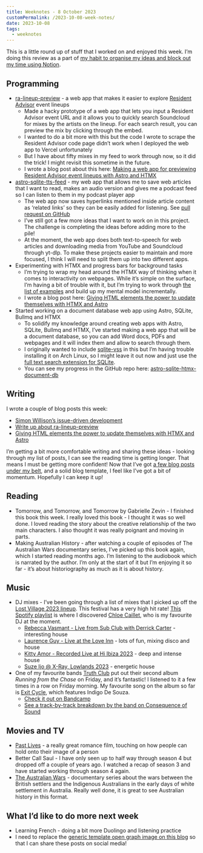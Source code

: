```yaml
---
title: Weeknotes - 8 October 2023
customPermalink: /2023-10-08-week-notes/
date: 2023-10-08
tags:
  - weeknotes
---
```


This is a little round up of stuff that I worked on and enjoyed this week. I’m doing this review as a part of [my habit to organise my ideas and block out my time using Notion](https://larryhudson.io/organising-ideas-in-notion/).

## Programming

- [ra-lineup-preview](https://github.com/larryhudson/ra-lineup-preview) - a web app that makes it easier to explore [Resident Advisor](https://ra.co/) event lineups
  - Made a hacky prototype of a web app that lets you input a Resident Advisor event URL and it allows you to quickly search Soundcloud for mixes by the artists on the lineup. For each search result, you can preview the mix by clicking through the embed.
  - I wanted to do a bit more with this but the code I wrote to scrape the Resident Advisor code page didn’t work when I deployed the web app to Vercel unfortunately
  - But I have about fifty mixes in my feed to work through now, so it did the trick! I might revisit this sometime in the future.
  - I wrote a blog post about this here: [Making a web app for previewing Resident Advisor event lineups with Astro and HTMX](https://larryhudson.io/ra-lineup-preview/)
- [astro-sqlite-tts-feed](https://github.com/larryhudson/astro-sqlite-tts-feed) - my web app that allows me to save web articles that I want to read, makes an audio version and gives me a podcast feed so I can listen to them in my podcast player app
  - The web app now saves hyperlinks mentioned inside article content as ‘related links’ so they can be easily added for listening. See [pull request on GitHub](https://github.com/larryhudson/astro-sqlite-tts-feed/pull/20)
  - I’ve still got a few more ideas that I want to work on in this project. The challenge is completing the ideas before adding more to the pile!
  - At the moment, the web app does both text-to-speech for web articles and downloading media from YouTube and Soundcloud through yt-dlp. To make these projects easier to maintain and more focused, I think I will need to split them up into two different apps.
- Experimenting with HTMX and progress bars for background tasks
  - I’m trying to wrap my head around the HTMX way of thinking when it comes to interactivity on webpages. While it’s simple on the surface, I’m having a bit of trouble with it, but I’m trying to work through [the list of examples](https://htmx.org/examples/) and build up my mental model incrementally.
  - I wrote a blog post here: [Giving HTML elements the power to update themselves with HTMX and Astro](https://larryhudson.io/htmx-elements-that-update-themselves/)
- Started working on a document database web app using Astro, SQLite, Bullmq and HTMX
  - To solidify my knowledge around creating web apps with Astro, SQLite, Bullmq and HTMX, I’ve started making a web app that will be a document database, so you can add Word docs, PDFs and webpages and it will index them and allow to search through them.
  - I originally wanted to include [sqlite-vss](https://github.com/asg017/sqlite-vss) in this but I’m having trouble installing it on Arch Linux, so I might leave it out now and just use the [full text search extension for SQLite](https://www.sqlite.org/fts5.html).
  - You can see my progress in the GitHub repo here: [astro-sqlite-htmx-document-db](https://github.com/larryhudson/astro-sqlite-htmx-document-db)

## Writing

I wrote a couple of blog posts this week:

- [Simon Willison’s issue-driven development](https://larryhudson.io/issue-driven-development/)
- [Write up about ra-lineup-preview](https://larryhudson.io/ra-lineup-preview/)
- [Giving HTML elements the power to update themselves with HTMX and Astro](https://larryhudson.io/htmx-elements-that-update-themselves/)

I’m getting a bit more comfortable writing and sharing these ideas - looking through my list of posts, I can see the reading time is getting longer. That means I must be getting more confident! Now that I’ve got [a few blog posts under my belt](https://larryhudson.io/archive/), and a solid blog template, I feel like I’ve got a bit of momentum. Hopefully I can keep it up!

## Reading

- Tomorrow, and Tomorrow, and Tomorrow by Gabrielle Zevin - I finished this book this week. I really loved this book - I thought it was so well done. I loved reading the story about the creative relationship of the two main characters. I also thought it was really poignant and moving in parts.
- Making Australian History - after watching a couple of episodes of The Australian Wars documentary series, I’ve picked up this book again, which I started reading months ago. I’m listening to the audiobook which is narrated by the author. I’m only at the start of it but I’m enjoying it so far - it’s about historiography as much as it is about history.

## Music

- DJ mixes - I’ve been going through a list of mixes that I picked up off the [Lost Village 2023 lineup](https://ra.co/events/1648545). This festival has a very high hit rate! [This Spotify playlist](https://open.spotify.com/playlist/1YLOgdvPlLgxgkKfYLinRp) is where I discovered [Chloe Caillet](https://soundcloud.com/chloecaillet/chloe-caillet-bbc-radio-1-essential-mix), who is my favourite DJ at the moment.
  - [Rebecca Vasmant - Live from Sub Club with Derrick Carter](https://soundcloud.com/rebecca_vasmant/rebecca-vasmant-live-from-sub-club-with-derrick-carter) - interesting house
  - [Laurence Guy - Live at the Love Inn](https://soundcloud.com/laurenceguymusic/live-at-the-love-in-090616) - lots of fun, mixing disco and house
  - [Kitty Amor - Recorded Live at Hi Ibiza 2023](https://soundcloud.com/hiibizaofficial/kitty-amor-recorded-live-at-hi-ibiza-2023) - deep and intense house
  - [Suze Ijo @ X-Ray, Lowlands 2023](https://soundcloud.com/suze_ijo/suze-ll-23) - energetic house
- One of my favourite bands [Truth Club](https://truthclub.bandcamp.com) put out their second album _Running from the Chase_ on Friday, and it’s fantastic! I listened to it a few times in a row on Friday morning. My favourite song on the album so far is [Exit Cycle](https://www.youtube.com/watch?v=ou4kZmQsZiY), which features Indigo De Souza.
  - [Check it out on Bandcamp](https://truthclub.bandcamp.com/album/running-from-the-chase)
  - [See a track-by-track breakdown by the band on Consequence of Sound](https://consequence.net/2023/10/truth-club-running-from-the-chase-track-by-track/)

## Movies and TV

- [Past Lives](https://a24films.com/films/past-lives) - a really great romance film, touching on how people can hold onto their image of a person
- Better Call Saul - I have only seen up to half way through season 4 but dropped off a couple of years ago. I watched a recap of season 3 and have started working through season 4 again.
- [The Australian Wars](https://www.sbs.com.au/ondemand/tv-series/the-australian-wars) - documentary series about the wars between the British settlers and the Indigenous Australians in the early days of white settlement in Australia. Really well done, it is great to see Australian history in this format.

## What I’d like to do more next week

- Learning French - doing a bit more Duolingo and listening practice
- I need to replace the [generic template open graph image on this blog](https://larryhudson.io/images/share-1200x600.jpg) so that I can share these posts on social media!
